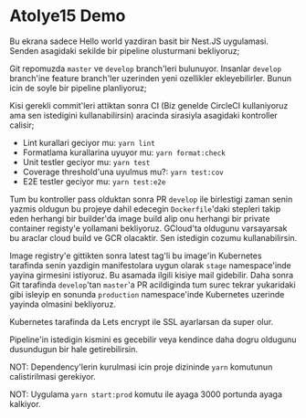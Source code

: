 # Atolye15 Demo

Bu ekrana sadece Hello world yazdiran basit bir Nest.JS uygulamasi. Senden asagidaki sekilde bir pipeline olusturmani bekliyoruz;

Git repomuzda `master` ve `develop` branch'leri bulunuyor. Insanlar `develop` branch'ine feature branch'ler uzerinden yeni ozellikler ekleyebilirler. Bunun icin de soyle bir pipeline planliyoruz;

Kisi gerekli commit'leri attiktan sonra CI (Biz genelde CircleCI kullaniyoruz ama sen istedigini kullanabilirsin) aracinda sirasiyla asagidaki kontroller calisir;

- Lint kurallari geciyor mu: `yarn lint`
- Formatlama kurallarina uyuyor mu: `yarn format:check`
- Unit testler geciyor mu: `yarn test`
- Coverage threshold'una uyulmus mu?: `yarn test:cov`
- E2E testler geciyor mu: `yarn test:e2e`

Tum bu kontroller pass olduktan sonra PR `develop` ile birlestigi zaman senin yazmis oldugun bu projeye dahil edecegin `Dockerfile`'daki stepleri takip eden herhangi bir builder'da image build alip onu herhangi bir private container registy'e yollamani bekliyoruz. GCloud'ta oldugunu varsayarsak bu araclar cloud build ve GCR olacaktir. Sen istedigin cozumu kullanabilirsin.

Image registry'e gittikten sonra latest tag'li bu image'in Kubernetes tarafinda senin yazdigin manifestolara uygun olarak `stage` namespace'inde yayina girmesini istiyoruz. Bu asamada ilgili kisiye mail gidebilir. Daha sonra Git tarafinda `develop`'tan `master`'a PR acildiginda tum surec tekrar yukaridaki gibi isleyip en sonunda `production` namespace'inde Kubernetes uzerinde yayinda olmasini bekliyoruz.

Kubernetes tarafinda da Lets encrypt ile SSL ayarlarsan da super olur.

Pipeline'in istedigin kismini es gecebilir veya kendince daha dogru oldugunu dusundugun bir hale getirebilirsin.

NOT: Dependency'lerin kurulmasi icin proje dizininde `yarn` komutunun calistirilmasi gerekiyor.

NOT: Uygulama `yarn start:prod` komutu ile ayaga 3000 portunda ayaga kalkiyor.
